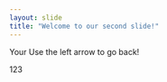 ```yaml
---
layout: slide
title: "Welcome to our second slide!"
---
```

Your 
Use the left arrow to go back!

123
